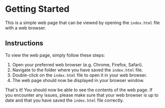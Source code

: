 # Getting Started

This is a simple web page that can be viewed by opening the `index.html` file with a web browser.

## Instructions

To view the web page, simply follow these steps:

1. Open your preferred web browser (e.g. Chrome, Firefox, Safari).
2. Navigate to the folder where you have saved the `index.html` file.
3. Double-click on the `index.html` file to open it in your web browser.
4. The web page should now be displayed in your browser window.

That's it! You should now be able to see the contents of the web page. If you encounter any issues, please make sure that your web browser is up to date and that you have saved the `index.html` file correctly.
